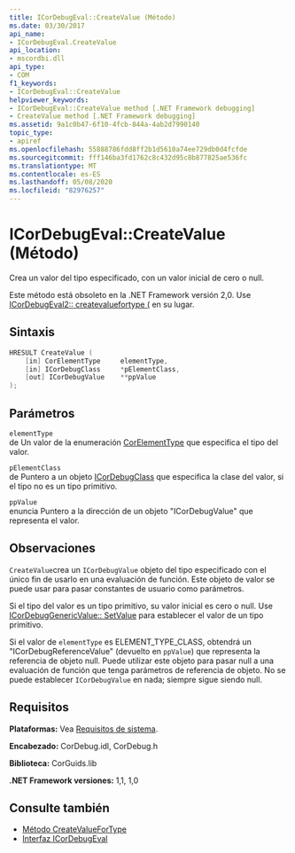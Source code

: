 ```yaml
---
title: ICorDebugEval::CreateValue (Método)
ms.date: 03/30/2017
api_name:
- ICorDebugEval.CreateValue
api_location:
- mscordbi.dll
api_type:
- COM
f1_keywords:
- ICorDebugEval::CreateValue
helpviewer_keywords:
- ICorDebugEval::CreateValue method [.NET Framework debugging]
- CreateValue method [.NET Framework debugging]
ms.assetid: 9a1c0b47-6f10-4fcb-844a-4ab2d7990140
topic_type:
- apiref
ms.openlocfilehash: 55888786fdd8ff2b1d5610a74ee729db0d4fcfde
ms.sourcegitcommit: fff146ba3fd1762c8c432d95c8b877825ae536fc
ms.translationtype: MT
ms.contentlocale: es-ES
ms.lasthandoff: 05/08/2020
ms.locfileid: "82976257"
---
```

# <a name="icordebugevalcreatevalue-method"></a>ICorDebugEval::CreateValue (Método)
Crea un valor del tipo especificado, con un valor inicial de cero o null.  
  
 Este método está obsoleto en la .NET Framework versión 2,0. Use [ICorDebugEval2:: createvaluefortype (](icordebugeval2-createvaluefortype-method.md) en su lugar.  
  
## <a name="syntax"></a>Sintaxis  
  
```cpp  
HRESULT CreateValue (  
    [in] CorElementType     elementType,  
    [in] ICorDebugClass     *pElementClass,  
    [out] ICorDebugValue    **ppValue  
);  
```  
  
## <a name="parameters"></a>Parámetros  
 `elementType`  
 de Un valor de la enumeración [CorElementType](../metadata/corelementtype-enumeration.md) que especifica el tipo del valor.  
  
 `pElementClass`  
 de Puntero a un objeto [ICorDebugClass](icordebugclass-interface.md) que especifica la clase del valor, si el tipo no es un tipo primitivo.  
  
 `ppValue`  
 enuncia Puntero a la dirección de un objeto "ICorDebugValue" que representa el valor.  
  
## <a name="remarks"></a>Observaciones  
 `CreateValue`crea un `ICorDebugValue` objeto del tipo especificado con el único fin de usarlo en una evaluación de función. Este objeto de valor se puede usar para pasar constantes de usuario como parámetros.  
  
 Si el tipo del valor es un tipo primitivo, su valor inicial es cero o null. Use [ICorDebugGenericValue:: SetValue](icordebuggenericvalue-setvalue-method.md) para establecer el valor de un tipo primitivo.  
  
 Si el valor de `elementType` es ELEMENT_TYPE_CLASS, obtendrá un "ICorDebugReferenceValue" (devuelto en `ppValue`) que representa la referencia de objeto null. Puede utilizar este objeto para pasar null a una evaluación de función que tenga parámetros de referencia de objeto. No se puede establecer `ICorDebugValue` en nada; siempre sigue siendo null.  
  
## <a name="requirements"></a>Requisitos  
 **Plataformas:** Vea [Requisitos de sistema](../../get-started/system-requirements.md).  
  
 **Encabezado:** CorDebug.idl, CorDebug.h  
  
 **Biblioteca:** CorGuids.lib  
  
 **.NET Framework versiones:** 1,1, 1,0  
  
## <a name="see-also"></a>Consulte también

- [Método CreateValueForType](icordebugeval2-createvaluefortype-method.md)
- [Interfaz ICorDebugEval](icordebugeval-interface.md)
